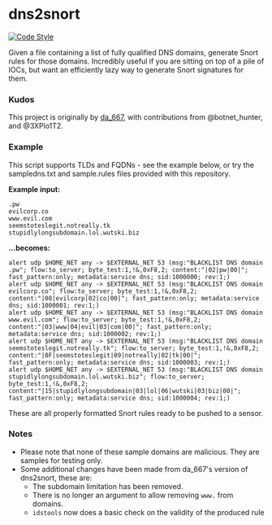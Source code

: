 # dns2snort

[![Code Style](https://img.shields.io/badge/code%20style-black-black)](https://github.com/psf/black)

Given a file containing a list of fully qualified DNS domains, generate Snort rules for those domains. Incredibly useful if you are sitting on top of a pile of IOCs, but want an efficiently lazy way to generate Snort signatures for them.

### Kudos

This project is originally by [da_667](https://github.com/da667), with contributions from @botnet_hunter, and @3XPlo1T2.

### Example

This script supports TLDs and FQDNs - see the example below, or try the sampledns.txt and sample.rules files provided with this repository.

**Example input:**

```
.pw
evilcorp.co
www.evil.com
seemstoteslegit.notreally.tk
stupidlylongsubdomain.lol.wutski.biz
```

**...becomes:**

```
alert udp $HOME_NET any -> $EXTERNAL_NET 53 (msg:"BLACKLIST DNS domain .pw"; flow:to_server; byte_test:1,!&,0xF8,2; content:"|02|pw|00|"; fast_pattern:only; metadata:service dns; sid:1000000; rev:1;)
alert udp $HOME_NET any -> $EXTERNAL_NET 53 (msg:"BLACKLIST DNS domain evilcorp.co"; flow:to_server; byte_test:1,!&,0xF8,2; content:"|08|evilcorp|02|co|00|"; fast_pattern:only; metadata:service dns; sid:1000001; rev:1;)
alert udp $HOME_NET any -> $EXTERNAL_NET 53 (msg:"BLACKLIST DNS domain www.evil.com"; flow:to_server; byte_test:1,!&,0xF8,2; content:"|03|www|04|evil|03|com|00|"; fast_pattern:only; metadata:service dns; sid:1000002; rev:1;)
alert udp $HOME_NET any -> $EXTERNAL_NET 53 (msg:"BLACKLIST DNS domain seemstoteslegit.notreally.tk"; flow:to_server; byte_test:1,!&,0xF8,2; content:"|0F|seemstoteslegit|09|notreally|02|tk|00|"; fast_pattern:only; metadata:service dns; sid:1000003; rev:1;)
alert udp $HOME_NET any -> $EXTERNAL_NET 53 (msg:"BLACKLIST DNS domain stupidlylongsubdomain.lol.wutski.biz"; flow:to_server; byte_test:1,!&,0xF8,2; content:"|15|stupidlylongsubdomain|03|lol|06|wutski|03|biz|00|"; fast_pattern:only; metadata:service dns; sid:1000004; rev:1;)
```

These are all properly formatted Snort rules ready to be pushed to a sensor.

### Notes

* Please note that none of these sample domains are malicious. They are samples for testing only.
* Some additional changes have been made from da_667's version of dns2snort, these are:
  * The subdomain limitation has been removed.
  * There is no longer an argument to allow removing `www.` from domains.
  * `idstools` now does a basic check on the validity of the produced rule